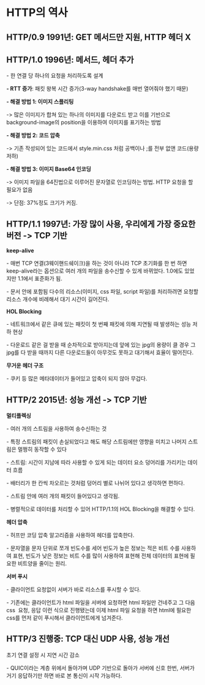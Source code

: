 # **HTTP의 역사**

## HTTP/0.9 1991년: GET 메서드만 지원, HTTP 헤더 X

## HTTP/1.0 1996년: 메서드, 헤더 추가

\- 한 연결 당 하나의 요청을 처리하도록 설계

**\- RTT 증가**: 패킷 왕복 시간 증가(3-way handshake를 매번 열어줘야 했기 때문)

**\- 해결 방법 1: 이미지 스플리팅**

\-> 많은 이미지가 합쳐 있는 하나의 이미지를 다운로드 받고 이를 기반으로 background-image의 position을 이용하여 이미지를 표기하는 방법

**\- 해결 방법 2: 코드 압축**

\-> 기존 작성되어 있는 코드에서 style.min.css 처럼 공백이나 ;를 전부 없앤 코드(용량 저하)

**\- 해결 방법 3: 이미지 Base64 인코딩**

\-> 이미지 파일을 64진법으로 이루어진 문자열로 인코딩하는 방법. HTTP 요청을 할 필요가 없음

\-> 단점: 37%정도 크기가 커짐.

## **HTTP/1.1 1997년: 가장 많이 사용, 우리에게 가장 중요한 버전 -> TCP 기반**

**keep-alive**

\- 매번 TCP 연결(3웨이핸드쉐이크)을 하는 것이 아니라 TCP 초기화를 한 번 하면 keep-alive라는 옵션으로 여러 개의 파일을 송수신할 수 있게 바뀌었다. 1.0에도 있었지만 1.1에서 표준화가 됨.

\- 문서 안에 포함됨 다수의 리소스(이미지, css 파일, script 파일)를 처리하려면 요청할 리소스 개수에 비례해서 대기 시간이 길어진다.

**HOL Blocking**

\- 네트워크에서 같은 큐에 있는 패킷이 첫 번째 패킷에 의해 지연될 때 발생하는 성능 저하 현상

\- 다운로드 같은 걸 받을 때 순차적으로 받아지는데 앞에 있는 jpg의 용량이 클 경우 그 jpg를 다 받을 때까지 다른 다운로드들이 아무것도 못하고 대기해서 효율이 떨어진다.

**무거운 헤더 구조**

\- 쿠키 등 많은 메타데이터가 들어있고 압축이 되지 않아 무겁다.

## HTTP/2 2015년: 성능 개선 -> TCP 기반

**멀티플렉싱**

\- 여러 개의 스트림을 사용하여 송수신하는 것

\- 특정 스트림의 패킷이 손실되었다고 해도 해당 스트림에만 영향을 미치고 나머지 스트림은 멀쩡히 동작할 수 있다

\- 스트림: 시간이 지남에 따라 사용할 수 있게 되는 데이터 요소 덩어리를 가리키는 데이터 흐름

\- 배터리가 한 칸씩 차오르는 것처럼 덩어리 별로 나뉘어 있다고 생각하면 편하다.

\- 스트림 안에 여러 개의 패킷이 들어있다고 생각됨.

\- 병렬적으로 데이터를 처리할 수 있어 HTTP/1.1의 HOL Blocking을 해결할 수 있다.

**헤더 압축**

\- 허프만 코딩 압축 알고리즘을 사용하여 헤더를 압축한다.

\- 문자열을 문자 단위로 쪼개 빈도수를 세어 빈도가 높은 정보는 적은 비트 수를 사용하여 표현, 빈도가 낮은 정보는 비트 수를 많이 사용하여 표현해 전체 데이터의 표현에 필요한 비트양을 줄이는 원리.

**서버 푸시**

\- 클라이언트 요청없이 서버가 바로 리소스를 푸시할 수 있다.

\- 기존에는 클라이언트가 html 파일을 서버에 요청하면 html 파일만 건네주고 그 다음 css  요청, 응답 이런 식으로 진행됐는데 이제 html 파일 요청을 하면 html에 필요한 css를 먼저 같이 푸시해서 클라이언트에게 넘겨준다.

## HTTP/3 진행중: TCP 대신 UDP 사용, 성능 개선

초기 연결 설정 시 지연 시간 감소

\- QUIC이라는 계층 위에서 돌아가며 UDP 기반으로 돌아가 서버에 신호 한번, 서버가 거기 응답하기만 하면 바로 본 통신이 시작 가능하다.
